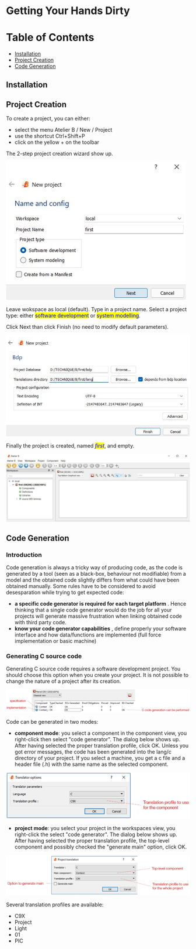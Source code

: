 # Getting Your Hands Dirty

# Table of Contents

- [Installation](#installation)
- [Project Creation](#project-creation)
- [Code Generation](#code-generation)

## Installation

## Project Creation

To create a project, you can either:

* select the menu Atelier B / New / Project
* use the shortcut Ctrl+Shift+P
* click on the yellow + on the toolbar

The 2-step project creation wizard show up.

![First step of a project creation](images/create-project-1.jpg)

Leave wokspace as local (default). Type in a project name. Select a project type: either <mark style="color:blue;">software development</mark> or <mark style="color:blue;">system modelling</mark>.

Click Next than click Finish (no need to modify default parameters).

![The project database contains the files used for the various modelling and proof activities. The translation directory contains the source code generated from the B models.](images/create-project-2.jpg)

Finally the project is created, named _<mark style="color:blue;">first</mark>_, and empty.

![](images/create-project-3.jpg)


## Code Generation

### Introduction

Code generation is always a tricky way of producing code, as the code is generated by a tool (seen as a black-box, behaviour not modifiable) from a model and the obtained code slightly differs from what could have been obtained manually. Some rules have to be considered to avoid desesparation while trying to get expected code:

* **a specific code generator is required for each target platform** . Hence thinking that a single code generator would do the job for all your projects will generate massive frustration when linking obtained code with third party code.
* **know your code generator capabilities** , define properly your software interface and how data/functions are implemented (full force implementation or basic machine)



### Generating C source code

Generating C source code requires a software development project. You should choose this option when you create your project. It is not possible to change the nature of a project after its creation.

![Example of a project status](images/status.jpg)

Code can be generated in two modes:

* **component mode**: you select a component in the component view, you right-click then select "code generator". The dialog below shows up. After having selected the proper translation profile, click OK. Unless you got error messages, the code has been generated into the lang/c directory of your project. If you select a machine, you get a c file and a header file (.h) with the same name as the selected component.

![Component code generation dialog](images/component-generation.jpg)

* **project mode**: you select your project in the workspaces view, you right-click the select "code generator". The dialog below shows up. After having selected the proper translation profile, the top-level component and possibly checked the "generate main" option, click OK.

![Project code generation dialog](images/project-generation.jpg)

Several translation profiles are available:

* C9X
* Project
* Light
* 01
* PIC
